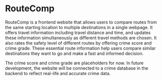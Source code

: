 # RouteComp

RouteComp is a frontend website that allows users to compare routes from the same starting location to multiple destinations in a single webpage. It offers travel information including travel distance and time, and updates these information simultaneously as different travel methods are chosen. It also rates the safety level of different routes by offering crime score and crime grade. These essential route information help users compare similar destinations they want to go and make a fast and informed decision.

The crime score and crime grade are placeholders for now. In future development, the website will be connected to a crime database in the backend to reflect real-life and accurate crime data.
